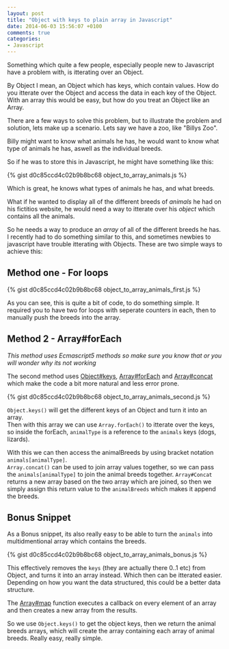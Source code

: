 ```yaml
---
layout: post
title: "Object with keys to plain array in Javascript"
date: 2014-06-03 15:56:07 +0100
comments: true
categories:
- Javascript
---
```


Something which quite a few people, especially people new to Javascript have a problem with, is itterating over an Object.

By Object I mean, an Object which has keys, which contain values. How do you itterate over the Object and access the data in each key of the Object. With an array this would be easy, but how do you treat an Object like an Array.
<!-- more -->

There are a few ways to solve this problem, but to illustrate the problem and solution, lets make up a scenario. Lets say we have a zoo, like "Billys Zoo".

Billy might want to know what animals he has, he would want to know what type of animals he has, aswell as the individual breeds.

So if he was to store this in Javascript, he might have something like this:

{% gist d0c85ccd4c02b9b8bc68 object_to_array_animals.js %}

Which is great, he knows what types of animals he has, and what breeds.

What if he wanted to display all of the different breeds of *animals* he had on his fictitios website, he would need a way to itterate over his *object* which contains all the animals.

So he needs a way to produce an *array* of all of the different breeds he has. I recently had to do something similar to this, and sometimes newbies to javascript have trouble itterating with Objects. These are two simple ways to achieve this:

## Method one - For loops

{% gist d0c85ccd4c02b9b8bc68 object_to_array_animals_first.js %}

As you can see, this is quite a bit of code, to do something simple. It required you to have two for loops with seperate counters in each, then to manually push the breeds into the array.

## Method 2 - Array#forEach
*This method uses Ecmascript5 methods so make sure you know that or you will wonder why its not working*

The second method uses [Object#keys](https://developer.mozilla.org/en-US/docs/Web/JavaScript/Reference/Global_Objects/Object/keys), [Array#forEach](https://developer.mozilla.org/en-US/docs/Web/JavaScript/Reference/Global_Objects/Array/forEach) and [Array#concat](https://developer.mozilla.org/en-US/docs/Web/JavaScript/Reference/Global_Objects/Array/concat) which make the code a bit more natural and less error prone.

{% gist d0c85ccd4c02b9b8bc68 object_to_array_animals_second.js %}

`Object.keys()` will get the different keys of an Object and turn it into an array.  
Then with this array we can use `Array.forEach()` to itterate over the keys, so inside the forEach, `animalType` is a reference to the `animals` keys (dogs, lizards).

With this we can then access the animalBreeds by using bracket notation `animals[animalType]`.  
`Array.concat()` can be used to join array values together, so we can pass the `animals[animalType]` to join the animal breeds together. `Array#Concat` returns a new array based on the two array which are joined, so then we simply assign this return value to the `animalBreeds` which makes it append the breeds.

## Bonus Snippet

As a Bonus snippet, its also really easy to be able to turn the `animals` into multidmentional array which contains the breeds.

{% gist d0c85ccd4c02b9b8bc68 object_to_array_animals_bonus.js %}

This effectively removes the `keys` (they are actually there 0..1 etc) from Object, and turns it into an array instead. Which then can be itterated easier. Depending on how you want the data structured, this could be a better data structure.

The [Array#map](https://developer.mozilla.org/en-US/docs/Web/JavaScript/Reference/Global_Objects/Array/map) function executes a callback on every element of an array and then creates a new array from the results.

So we use `Object.keys()` to get the object keys, then we return the animal breeds arrays, which will create the array containing each array of animal breeds. Really easy, really simple.
